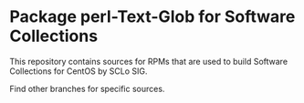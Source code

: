 # Package perl-Text-Glob for Software Collections

This repository contains sources for RPMs that are used
to build Software Collections for CentOS by SCLo SIG.

Find other branches for specific sources.
